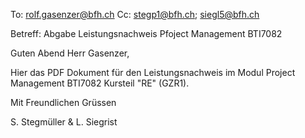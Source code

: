 To: rolf.gasenzer@bfh.ch
Cc: stegp1@bfh.ch; siegl5@bfh.ch

Betreff: Abgabe Leistungsnachweis Pfoject Management BTI7082

Guten Abend Herr Gasenzer,

Hier das PDF Dokument für den Leistungsnachweis im Modul Project Management BTI7082 Kursteil "RE" (GZR1).

Mit Freundlichen Grüssen

S. Stegmüller & L. Siegrist
